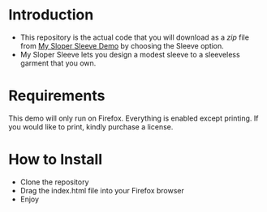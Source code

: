 # Introduction
+ This repository is the actual code that you will download as a *zip* file from [My Sloper Sleeve Demo](http://kosherpatterns.com/product-category/software/my-sloper-demo) by choosing the Sleeve option.
+ My Sloper Sleeve lets you design a modest sleeve to a sleeveless garment that you own.

# Requirements
This demo will only run on Firefox.  Everything is enabled except printing.  If you would like to print, kindly purchase a license.

# How to Install
+ Clone the repository
+ Drag the index.html file into your Firefox browser
+ Enjoy

